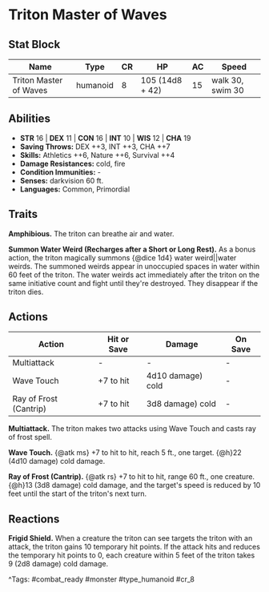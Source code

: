 # Triton Master of Waves

## Stat Block

| Name | Type | CR | HP | AC | Speed |
|------|------|----|----|----|-------|
| Triton Master of Waves | humanoid | 8 | 105 (14d8 + 42) | 15 | walk 30, swim 30 |

## Abilities

- **STR** 16 | **DEX** 11 | **CON** 16 | **INT** 10 | **WIS** 12 | **CHA** 19
- **Saving Throws:** DEX ++3, INT ++3, CHA ++7  
- **Skills:** Athletics ++6, Nature ++6, Survival ++4  
- **Damage Resistances:** cold, fire  
- **Condition Immunities:** -  
- **Senses:** darkvision 60 ft.  
- **Languages:** Common, Primordial

## Traits

**Amphibious.** The triton can breathe air and water.

**Summon Water Weird (Recharges after a Short or Long Rest).** As a bonus action, the triton magically summons {@dice 1d4} water weird||water weirds. The summoned weirds appear in unoccupied spaces in water within 60 feet of the triton. The water weirds act immediately after the triton on the same initiative count and fight until they're destroyed. They disappear if the triton dies.


## Actions

| Action | Hit or Save | Damage | On Save |
|--------|--------------|--------|----------|
| Multiattack | - | - | - |
| Wave Touch | +7 to hit | 4d10 damage) cold | - |
| Ray of Frost (Cantrip) | +7 to hit | 3d8 damage) cold | - |

**Multiattack.** The triton makes two attacks using Wave Touch and casts ray of frost spell.

**Wave Touch.** {@atk ms} +7 to hit to hit, reach 5 ft., one target. {@h}22 (4d10 damage) cold damage.

**Ray of Frost (Cantrip).** {@atk rs} +7 to hit to hit, range 60 ft., one creature. {@h}13 (3d8 damage) cold damage, and the target's speed is reduced by 10 feet until the start of the triton's next turn.

## Reactions

**Frigid Shield.** When a creature the triton can see targets the triton with an attack, the triton gains 10 temporary hit points. If the attack hits and reduces the temporary hit points to 0, each creature within 5 feet of the triton takes 9 (2d8 damage) cold damage.



^Tags: #combat_ready #monster #type_humanoid #cr_8